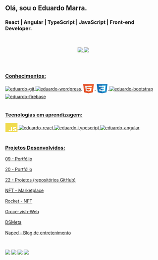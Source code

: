 ## Olá, sou o Eduardo Marra. 
### React | Angular | TypeScript | JavaScript | Front-end Developer.
<br>
<br>

<!--
- 🔭 I’m currently working on ...
- 🌱 I’m currently learning ...
- 👯 I’m looking to collaborate on ...
- 🤔 I’m looking for help with ...
- 💬 Ask me about ...
- 📫 How to reach me: ...
- 😄 Pronouns: ...
- ⚡ Fun fact: ...
-->

<!--
  Cards retirados em https://github.com/anuraghazra/github-readme-stats
-->
<div align="center">
  <a href="https://github.com/Eduardomarra">
  <img height="180em" src="https://github-readme-stats.vercel.app/api?username=Eduardomarra&show_icons=true&theme=radical"/>
  <img height="180em" src="https://github-readme-stats.vercel.app/api/top-langs/?username=Eduardomarra&layout=compact&langs_count=7&theme=dracula"/>
</div>
<br>
<br>

 ##
  
<!--
  Icons retirados em https://devicon.dev/. Icones em formato SVG
-->
  
### Conhecimentos:
   
<div style="display: inline_block">
  <img align="center" alt="eduardo-git" height="30" width="40" src="https://cdn.jsdelivr.net/gh/devicons/devicon/icons/git/git-original.svg" />
  <img align="center" alt="eduardo-wordpress" height="30" width="40" src="https://cdn.jsdelivr.net/gh/devicons/devicon/icons/wordpress/wordpress-plain.svg" />
  <img align="center" alt="eduardo-HTML" height="30" width="40" src="https://raw.githubusercontent.com/devicons/devicon/master/icons/html5/html5-original.svg">
  <img align="center" alt="eduardo-CSS" height="30" width="40" src="https://raw.githubusercontent.com/devicons/devicon/master/icons/css3/css3-original.svg">
  <img align="center" alt="eduardo-bootstrap" height="30" width="40" src="https://cdn.jsdelivr.net/gh/devicons/devicon/icons/bootstrap/bootstrap-plain.svg" />
  <img align="center" alt="eduardo-firebase" height="30" width="40" src="https://cdn.jsdelivr.net/gh/devicons/devicon/icons/firebase/firebase-plain.svg" />
</div><br>
  
### Tecnologias em aprendizagem:
<div style="display: inline_block">
  <img align="center" alt="eduardo-Js" height="30" width="40" src="https://raw.githubusercontent.com/devicons/devicon/master/icons/javascript/javascript-plain.svg">
  <img align="center" alt="eduardo-react" height="30" width="40" src="https://cdn.jsdelivr.net/gh/devicons/devicon/icons/react/react-original.svg" />
  <img align="center" alt="eduardo-typescript" height="30" width="40" src="https://cdn.jsdelivr.net/gh/devicons/devicon/icons/typescript/typescript-original.svg" />
  <img align="center" alt="eduardo-angular" height="30" width="40" src="https://cdn.jsdelivr.net/gh/devicons/devicon/icons/angularjs/angularjs-original.svg" />
</div><br>
  
### Projetos Desenvolvidos:
<div style="display: inline_block">
  <a href="https://github.com/Eduardomarra/09-portfolio" target="__blank">09 - Portfólio</a>
</div><br>
  <div style="display: inline_block">
  <a href="https://github.com/Eduardomarra/20-portfolio" target="__blank">20 - Portfólio</a>
</div><br>
   <div style="display: inline_block">
  <a href="https://github.com/Eduardomarra/22-repos-git" target="__blank">22 - Projetos (repositórios GitHub)</a>
</div><br>
<div style="display: inline_block">
  <a href="https://github.com/Eduardomarra/NFT-Marketplace" target="__blank">NFT - Marketplace</a>
</div><br>
<div style="display: inline_block">
  <a href="https://github.com/Eduardomarra/rocket-nft-react" target="__blank">Rocket - NFT</a>
</div><br>
<div style="display: inline_block">
  <a href="https://github.com/Eduardomarra/GroceYish" target="__blank">Groce-yish-Web</a>
</div><br>
<div style="display: inline_block">
  <a href="https://github.com/Eduardomarra/dsmeta" target="__blank">DSMeta</a>
</div><br>
<div style="display: inline_block">
  <a href="https://github.com/Eduardomarra/projeto-final-angular-MJV" target="__blank">Naped - Blog de entretenimento</a>
</div><br>


  ##
  
<!--
  Icons redes sociais retirados em https://dev.to/envoy_/150-badges-for-github-pnk.
-->
<div> 
  <a href="mailto:eduardomarra@gmail.com" target="_blank"><img src="https://img.shields.io/badge/Gmail-D14836?style=for-the-badge&logo=gmail&logoColor=white" ></a>
  <a href="https://www.linkedin.com/in/eduardomarra/" target="_blank"><img src="https://img.shields.io/badge/-LinkedIn-%230077B5?style=for-the-badge&logo=linkedin&logoColor=white"></a> 
  <a href="https://www.instagram.com/eduardogmarra" target="_blank"><img src="https://img.shields.io/badge/-Instagram-%23E4405F?style=for-the-badge&logo=instagram&logoColor=white"></a>
  <a href="https://api.whatsapp.com/send?phone=61993707468" target="_blank"><img src="https://img.shields.io/badge/WhatsApp-25D366?style=for-the-badge&logo=whatsapp&logoColor=white"></a>
</div>

